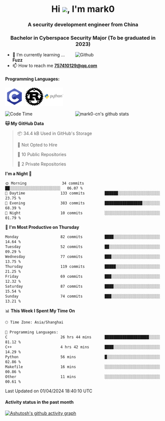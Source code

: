 <h1 align="center">Hi <img src="https://raw.githubusercontent.com/iampavangandhi/iampavangandhi/master/gifs/Hi.gif" width="30px">, I'm mark0</h1>

<h3 align="center">A security development engineer from China</h3>
<h3 align="center">Bachelor in Cyberspace Security Major (To be graduated in 2023)</h3>

<img width="55%" align="right" alt="Github" src="https://raw.githubusercontent.com/onimur/.github/master/.resources/git-header.svg" />

<!-- - 🔭 I’m currently working on **vKarma Webapp** -->
<!-- - 💬 Ask me about ... **Web Develpoment** -->
<!-- - 😄 Employement ... **Open for intern opportunities** -->
<!-- - ⚡ Fun fact ... **Anime**❤ -->
- 🌱 I’m currently learning ... **Fuzz**
- 📫 How to reach me **757410129@qq.com**
<!-- - 📨 Or reach me **757410129@qq.com** -->

<h4>Programming Languages: </h4>
<p align="left">
 <img style="margin: auto;" src="https://raw.githubusercontent.com/sachinverma53121/sachinverma53121/master/icons/c.png" alt=c width="60" height="60"/>
 <img style="margin: auto;" src="https://raw.githubusercontent.com/mark0-cn/blog_img/master/img/202309031232124.png" alt=cplusplus width="60" height="60"/>
 <img style="margin: auto;" src="https://raw.githubusercontent.com/sachinverma53121/sachinverma53121/master/icons/python.png" alt=python width="60" height="60"/>
</p>


<img width="55%" align="right" alt="mark0-cn's github stats" src="https://github-readme-stats.vercel.app/api?username=mark0-cn&show_icons=true&hide_border=true" />

<!--START_SECTION:waka-->
![Code Time](http://img.shields.io/badge/Code%20Time-1%2C834%20hrs-blue)

**🐱 My GitHub Data** 

> 📦 34.4 kB Used in GitHub's Storage 
 > 
> 🚫 Not Opted to Hire
 > 
> 📜 10 Public Repositories 
 > 
> 🔑 2 Private Repositories 
 > 
**I'm a Night 🦉** 

```text
🌞 Morning                34 commits          ██░░░░░░░░░░░░░░░░░░░░░░░   06.07 % 
🌆 Daytime                133 commits         ██████░░░░░░░░░░░░░░░░░░░   23.75 % 
🌃 Evening                383 commits         █████████████████░░░░░░░░   68.39 % 
🌙 Night                  10 commits          ░░░░░░░░░░░░░░░░░░░░░░░░░   01.79 % 
```
📅 **I'm Most Productive on Thursday** 

```text
Monday                   82 commits          ████░░░░░░░░░░░░░░░░░░░░░   14.64 % 
Tuesday                  52 commits          ██░░░░░░░░░░░░░░░░░░░░░░░   09.29 % 
Wednesday                77 commits          ███░░░░░░░░░░░░░░░░░░░░░░   13.75 % 
Thursday                 119 commits         █████░░░░░░░░░░░░░░░░░░░░   21.25 % 
Friday                   69 commits          ███░░░░░░░░░░░░░░░░░░░░░░   12.32 % 
Saturday                 87 commits          ████░░░░░░░░░░░░░░░░░░░░░   15.54 % 
Sunday                   74 commits          ███░░░░░░░░░░░░░░░░░░░░░░   13.21 % 
```


📊 **This Week I Spent My Time On** 

```text
🕑︎ Time Zone: Asia/Shanghai

💬 Programming Languages: 
C                        26 hrs 44 mins      ████████████████████░░░░░   81.12 % 
C++                      4 hrs 42 mins       ████░░░░░░░░░░░░░░░░░░░░░   14.29 % 
Python                   56 mins             █░░░░░░░░░░░░░░░░░░░░░░░░   02.86 % 
Makefile                 16 mins             ░░░░░░░░░░░░░░░░░░░░░░░░░   00.86 % 
Other                    11 mins             ░░░░░░░░░░░░░░░░░░░░░░░░░   00.61 % 
```


 Last Updated on 01/04/2024 18:40:10 UTC
<!--END_SECTION:waka-->

<h4>Activity status in the past month</h4>

[![Ashutosh's github activity graph](https://github-readme-activity-graph.vercel.app/graph?username=mark0-cn&theme=dracula)](https://github.com/ashutosh00710/github-readme-activity-graph)

<!--
**mark0-cn/mark0-cn** is a ✨ _special_ ✨ repository because its `README.md` (this file) appears on your GitHub profile.

Here are some ideas to get you started:

- 🔭 I’m currently working on ...
- 🌱 I’m currently learning ...
- 👯 I’m looking to collaborate on ...
- 🤔 I’m looking for help with ...
- 💬 Ask me about ...
- 📫 How to reach me: ...
- 😄 Pronouns: ...
- ⚡ Fun fact: ...
-->
